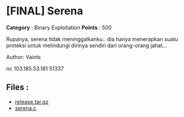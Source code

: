 # [FINAL] Serena

**Category** : Binary Exploitation
**Points** : 500

Rupanya, serena tidak meninggalkanku.. dia hanya menerapkan suatu proteksi untuk melindungi dirinya sendiri dari orang-orang jahat...

Author: Vaints

nc 103.185.53.181 51337

## Files : 
 - [release.tar.gz](./release.tar.gz)
 - [serena.c](./serena.c)


